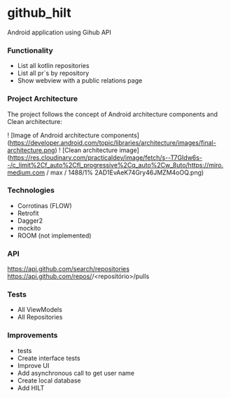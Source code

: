 # github_hilt
Android application using Gihub API


### Functionality

 - List all kotlin repositories
 - List all pr`s by repository
 - Show webview with a public relations page
    
### Project Architecture

The project follows the concept of Android architecture components and Clean architecture:

! [Image of Android architecture components] (https://developer.android.com/topic/libraries/architecture/images/final-architecture.png)
! [Clean architecture image] (https://res.cloudinary.com/practicaldev/image/fetch/s--T7GIdw6s--/c_limit%2Cf_auto%2Cfl_progressive%2Cq_auto%2Cw_8uto/https://miro.medium.com / max / 1488/1% 2AD1EvAeK74Gry46JMZM4oOQ.png)

### Technologies
 - Corrotinas (FLOW)
 - Retrofit
 - Dagger2
 - mockito
 - ROOM (not implemented)
 
### API
https://api.github.com/search/repositories
https://api.github.com/repos/<criador>/<repositório>/pulls

### Tests
 - All ViewModels
 - All Repositories
 
### Improvements
 - tests
 - Create interface tests
 - Improve UI
 - Add asynchronous call to get user name
 - Create local database
 - Add HILT
